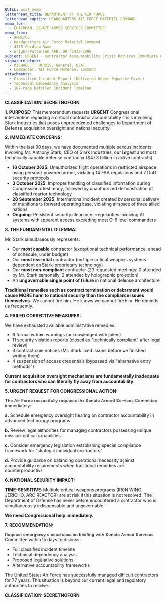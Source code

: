 ```yaml
---
QUILL: usaf_memo
letterhead_title: DEPARTMENT OF THE AIR FORCE
letterhead_caption: HEADQUARTERS AIR FORCE MATERIEL COMMAND
memo_for:
  - CHAIRMAN, SENATE ARMED SERVICES COMMITTEE
memo_from:
  - AFMC/CC
  - Headquarters Air Force Materiel Command
  - 4375 Chidlaw Road
  - Wright-Patterson AFB, OH 45433-5006
subject: URGENT - Contractor Accountability Crisis Requires Immediate Congressional Intervention
signature_block:
  - MICHAEL T. HARRIS, General, USAF
  - Commander, Air Force Materiel Command
attachments:
  - Classified Incident Report (Delivered Under Separate Cover)
  - Technical Dependency Analysis
  - 187-Page Detailed Incident Timeline
---
```


**CLASSIFICATION: SECRETNOFORN**

**1. PURPOSE:** This memorandum requests **URGENT** Congressional intervention regarding a critical contractor accountability crisis involving Stark Industries that poses unprecedented challenges to Department of Defense acquisition oversight and national security.

**2. IMMEDIATE CONCERNS:**

Within the last 90 days, we have documented multiple serious incidents involving Mr. Anthony Stark, CEO of Stark Industries, our largest and most technically capable defense contractor ($47.3 billion in active contracts):

- **16 October 2025**: Unauthorized flight operations in restricted airspace using personal powered armor, violating 14 FAA regulations and 7 DoD security protocols
- **3 October 2025**: Improper handling of classified information during Congressional testimony, followed by unauthorized demonstration of classified reactor technology
- **28 September 2025**: International incident created by personal delivery of munitions to forward operating base, violating airspace of three allied nations
- **Ongoing**: Persistent security clearance irregularities involving AI systems with apparent access exceeding most O-6 level commanders

**3. THE FUNDAMENTAL DILEMMA:**

Mr. Stark simultaneously represents:
- Our **most capable** contractor (exceptional technical performance, ahead of schedule, under budget)
- Our **most essential** contractor (multiple critical weapons systems dependent on Stark-proprietary technology)
- Our **most non-compliant** contractor (23 requested meetings: 0 attended by Mr. Stark personally, 2 attended by holographic projection)
- An **ungovernable single point of failure** in national defense architecture

**Traditional remedies such as contract termination or debarment would cause MORE harm to national security than the compliance issues themselves.** We cannot fire him. He knows we cannot fire him. He reminds us frequently.

**4. FAILED CORRECTIVE MEASURES:**

We have exhausted available administrative remedies:
- 6 formal written warnings (acknowledged with jokes)
- 11 security violation reports (closed as "technically compliant" after legal review)
- 3 contract cure notices (Mr. Stark fixed issues before we finished writing them)
- 4 suspension of access credentials (bypassed via "alternative entry methods")

**Current acquisition oversight mechanisms are fundamentally inadequate for contractors who can literally fly away from accountability.**

**5. URGENT REQUEST FOR CONGRESSIONAL ACTION:**

The Air Force respectfully requests the Senate Armed Services Committee immediately:

**a.** Schedule emergency oversight hearing on contractor accountability in advanced technology programs

**b.** Review legal authorities for managing contractors possessing unique mission-critical capabilities

**c.** Consider emergency legislation establishing special compliance framework for "strategic individual contractors"

**d.** Provide guidance on balancing operational necessity against accountability requirements when traditional remedies are counterproductive

**6. NATIONAL SECURITY IMPACT:**

**TIME-SENSITIVE:** Multiple critical weapons programs (IRON WING, JERICHO, ARC REACTOR) are at risk if this situation is not resolved. The Department of Defense has never before encountered a contractor who is simultaneously indispensable and ungovernable.

**We need Congressional help immediately.**

**7. RECOMMENDATION:**

Request emergency closed session briefing with Senate Armed Services Committee within 15 days to discuss:
- Full classified incident timeline
- Technical dependency analysis
- Proposed legislative solutions
- Alternative accountability frameworks

The United States Air Force has successfully managed difficult contractors for 77 years. This situation is beyond our current legal and regulatory authorities to resolve.

**CLASSIFICATION: SECRETNOFORN**
